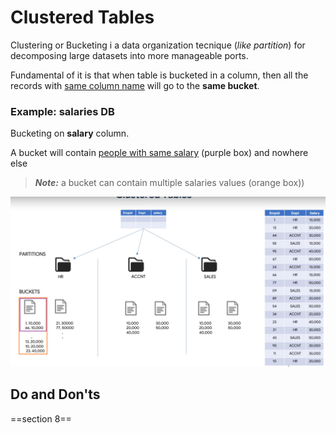 # Clustered Tables
Clustering or Bucketing i a data organization tecnique (*like partition*) for decomposing large datasets into more manageable ports.

Fundamental of it is that when table is bucketed in a column, then all the records with <u>same column name</u> will go to the **same bucket**.

### Example: salaries DB
Bucketing on **salary** column.

A bucket will contain <u>people with same salary</u> (<span class="purple">purple box</span>) and nowhere else

> ***Note:*** a bucket can contain multiple salaries values (<span class="orange">orange box</span>))

!["alt"](../../images/cluster-example.png)

## Do and Don'ts
==section 8==


